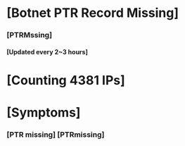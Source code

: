 # [Botnet PTR Record Missing]
### [PTRMssing]
#### [Updated every 2~3 hours]

# [Counting 4381 IPs]

# [Symptoms] 
###   [PTR missing] [PTRmissing]
